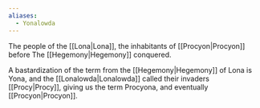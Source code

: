 ```yaml
---
aliases:
  - Yonalowda
---
```

The people of the [[Lona|Lona]], the inhabitants of [[Procyon|Procyon]] before The [[Hegemony|Hegemony]] conquered.

A bastardization of the term from the [[Hegemony|Hegemony]] of Lona is Yona, and the [[Lonalowda|Lonalowda]] called their invaders [[Procy|Procy]], giving us the term Procyona, and eventually [[Procyon|Procyon]].
